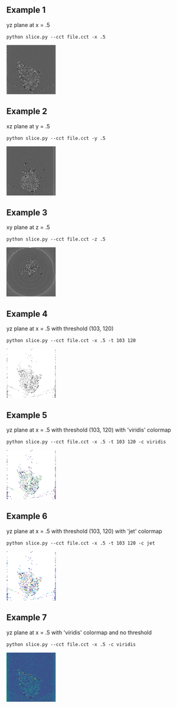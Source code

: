 ## Example 1

yz plane at x = .5
    
    python slice.py --cct file.cct -x .5

![example1.png](https://github.com/agu3010/cct/blob/master/examples/example1.png?raw=true)

## Example 2

xz plane at y = .5

    python slice.py --cct file.cct -y .5

![example2.png](https://github.com/agu3010/cct/blob/master/examples/example2.png?raw=true)

## Example 3

xy plane at z = .5

    python slice.py --cct file.cct -z .5

![example3.png](https://github.com/agu3010/cct/blob/master/examples/example3.png?raw=true)

## Example 4

yz plane at x = .5 with threshold (103, 120)
    
    python slice.py --cct file.cct -x .5 -t 103 120

![example4.png](https://github.com/agu3010/cct/blob/master/examples/example4.png?raw=true)

## Example 5

yz plane at x = .5 with threshold (103, 120) with 'viridis' colormap
    
    python slice.py --cct file.cct -x .5 -t 103 120 -c viridis

![example5.png](https://github.com/agu3010/cct/blob/master/examples/example5.png?raw=true)

## Example 6

yz plane at x = .5 with threshold (103, 120) with 'jet' colormap
    
    python slice.py --cct file.cct -x .5 -t 103 120 -c jet

![example6.png](https://github.com/agu3010/cct/blob/master/examples/example6.png?raw=true)

## Example 7

yz plane at x = .5 with 'viridis' colormap and no threshold
    
    python slice.py --cct file.cct -x .5 -c viridis

![example7.png](https://github.com/agu3010/cct/blob/master/examples/example7.png?raw=true)
